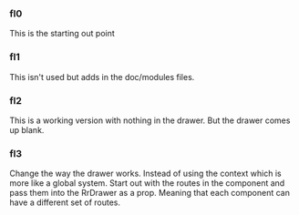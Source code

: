 
### fl0

This is the starting out point

### fl1

This isn't used but adds in the doc/modules files.

### fl2

This is a working version with nothing in the drawer.  But the drawer
comes up blank.

### fl3

Change the way the drawer works.  Instead of using the context which
is more like a global system.  Start out with the routes in the component
and pass them into the RrDrawer as a prop.  Meaning that each component
can have a different set of routes.
